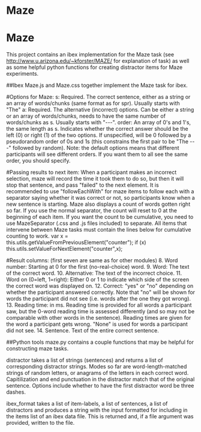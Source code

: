 # Maze
# Maze

This project contains an ibex implementation for the Maze task (see http://www.u.arizona.edu/~kforster/MAZE/ for explanation of task) as well as some helpful python functions for creating distractor items for Maze experiments. 

##Ibex
Maze.js and Maze.css together implement the Maze task for ibex.

#Options for Maze: 
s: Required. The correct sentence, either as a string or an array of words/chunks (same format as for spr). Usually starts with "The"
a: Required. The alternative (incorrect) options. Can be either a string or an array of words/chunks, needs to have the same number of words/chunks as s. Usually starts with "---". 
order: An array of 0's and 1's, the same length as s. Indicates whether the correct answer should be the left (0) or right (1) of the two options. If unspecified, will be 0 followed by a pseudorandom order of 0s and 1s (this constrains the first pair to be "The ---" followed by random). Note: the default options means that different participants will see different orders. If you want them to all see the same order, you should specify. 

#Passing results to next item:
When a participant makes an incorrect selection, maze will record the time it took them to do so, but then it will stop that sentence, and pass "failed" to the next element. It is recommended to use "followEachWith" for maze items to follow each with a separator saying whether it was correct or not, so participants know when a new sentence is starting. 
Maze also displays a count of words gotten right so far. If you use the normal separator, the count will reset to 0 at the beginning of each item. If you want the count to be cumulative, you need to use MazeSeparator (.css and .js files included) to separate. All items that intervene between Maze tasks must contain the lines below for cumulative counting to work. 
        var x = this.utils.getValueFromPreviousElement("counter");
        if (x) this.utils.setValueForNextElement("counter",x);

#Result columns: (first seven are same as for other modules)
8. Word number: Starting at 0 for the first (no-real-choice) word.
9. Word: The text of the correct word.
10. Alternative: The text of the incorrect choice.
11. Word on (0=left, 1=right): Either 0 or 1 to indicate which side of the screen the correct word was displayed on. 
12. Correct: "yes" or "no" depending on whether the participant answered correctly. Note that "no" will be shown for words the participant did not see (i.e. words after the one they got wrong). 
13. Reading time: in ms. Reading time is provided for all words a participant saw, but the 0-word reading time is assessed differently (and so may not be comparable with other words in the sentence). Reading times are given for the word a participant gets wrong. "None" is used for words a participant did not see. 
14. Sentence. Text of the entire correct sentence. 

##Python tools
maze.py contains a couple functions that may be helpful for constructing maze tasks. 

distractor takes a list of strings (sentences) and returns a list of corresponding distractor strings. Modes so far are word-length-matched strings of random letters, or anagrams of the letters in each correct word. Capitilization and end punctuation in the distractor match that of the original sentence. Options include whether to have the first distractor word be three dashes.

ibex_format takes a list of item-labels, a list of sentences, a list of distractors and produces a string with the input formatted for including in the items list of an ibex data file. This is returned and, if a file argument was provided, written to the file. 
